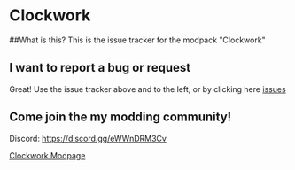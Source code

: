 # Clockwork
##What is this?
This is the issue tracker for the modpack "Clockwork"

## I want to report a bug or request
Great! Use the issue tracker above and to the left, or by clicking here [issues](https://github.com/EnderSpy29/Clockwork/issues)
## Come join the my modding community!
Discord: https://discord.gg/eWWnDRM3Cv

[Clockwork Modpage](https://www.curseforge.com/minecraft/modpacks/clockwork)
